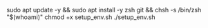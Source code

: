 sudo apt update -y && sudo apt install -y zsh git && chsh -s /bin/zsh "$(whoami)"
chmod +x setup_env.sh
./setup_env.sh